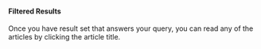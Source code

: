 #### Filtered Results

Once you have result set that answers your query, you can read any of the articles by clicking the article title.
